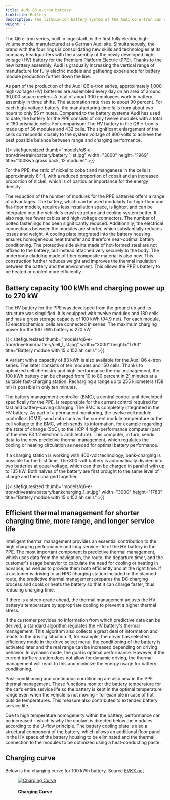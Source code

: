 ```yaml
---
title: Audi Q6 e-tron battery
linktitle: Battery
description: The lithium-ion battery system of the Audi Q6 e-tron can store up 100 kWh of energy and uses 800 volt system.
weight: 7
---
```


The Q6 e-tron series, built in Ingolstadt, is the first fully electric high-volume model manufactured at a German Audi site. Simultaneously, the brand with the four rings is consolidating new skills and technologies at its company headquarters with the assembly of the newly developed high-voltage (HV) battery for the Premium Platform Electric (PPE). Thanks to the new battery assembly, Audi is gradually increasing the vertical range of manufacture for fully electric models and gathering experience for battery module production further down the line.

As part of the production of the Audi Q6 e-tron series, approximately 1,000 high-voltage (HV) batteries are assembled every day on an area of around 30,000 square meters. A total of about 300 employees work in battery assembly in three shifts. The automation rate rises to about 90 percent. For each high-voltage battery, the manufacturing time falls from about two hours to only 55 minutes. Compared to the battery systems Audi has used to date, the battery for the PPE consists of only twelve modules with a total of 180 prismatic cells. For comparison: The HV battery in the Q8 e-tron is made up of 36 modules and 432 cells. The significant enlargement of the cells corresponds closely to the system voltage of 800 volts to achieve the best possible balance between range and charging performance.

{{< sitefiguresized thumb="models/q6-e-tron/drivetrain/battery/battery_1_st.jpg" width="3000" height="1969" title="100Kwh gross pack, 12 modules" >}}

For the PPE, the ratio of nickel to cobalt and manganese in the cells is approximately 8:1:1, with a reduced proportion of cobalt and an increased proportion of nickel, which is of particular importance for the energy density.

The reduction of the number of modules for the PPE batteries offers a range of advantages. The battery, which can be used modularly for high-floor and flat-floor models, requires less installation space, is lighter, and can be integrated into the vehicle's crash structure and cooling system better. It also requires fewer cables and high-voltage connectors. The number of bolted fastenings has been significantly reduced. Additionally, the electrical connections between the modules are shorter, which substantially reduces losses and weight. A cooling plate integrated into the battery housing ensures homogeneous heat transfer and therefore near-optimal battery conditioning. The protective side skirts made of hot-formed steel are not affixed to the battery, but instead attached very securely to the body. The underbody cladding made of fiber composite material is also new. This construction further reduces weight and improves the thermal insulation between the battery and the environment. This allows the PPE's battery to be heated or cooled more efficiently.

## Battery capacity 100 kWh and charging power up to 270 kW

The HV battery for the PPE was developed from the ground up and its structure was simplified. It is equipped with twelve modules and 180 cells and has a gross storage capacity of 100 kWh (94.9 net). For each module, 15 electrochemical cells are connected in series. The maximum charging power for the 100 kWh battery is 270 kW. 

{{< sitefiguresized thumb="models/q6-e-tron/drivetrain/battery/cell_1_st.jpg" width="3000" height="1783" title="Battery module with 15 x 152 ah cells" >}}

A variant with a capacity of 83 kWh is also available for the Audi Q6 e-tron series. The latter consists of ten modules and 150 cells. Thanks to optimized cell chemistry and high-performance thermal management, the 100 kWh battery can be charged from 10 to 80 percent in 21 minutes at a suitable fast-charging station. Recharging a range up to 255 kilometers (158 mi) is possible in only ten minutes.

The battery management controller (BMC), a central control unit developed specifically for the PPE, is responsible for the current control required for fast and battery-saving charging. The BMC is completely integrated in the HV battery. As part of a permanent monitoring, the twelve cell module controllers (CMS) send data such as the current module temperature or the cell voltage to the BMC, which sends its information, for example regarding the state of change (SoC), to the HCP 4 high-performance computer (part of the new E3 1.2 electronic architecture). This computer, in turn, sends data to the new predictive thermal management, which regulates the cooling or heating circulation as needed for optimal battery performance.

If a charging station is working with 400-volt technology, bank-charging is possible for the first time. The 800-volt battery is automatically divided into two batteries at equal voltage, which can then be charged in parallel with up to 135 kW. Both halves of the battery are first brought to the same level of charge and then charged together.

{{< sitefiguresized thumb="models/q6-e-tron/drivetrain/battery/bankcharging_1_st.jpg" width="3000" height="1783" title="Battery module with 15 x 152 ah cells" >}}


## Efficient thermal management for shorter charging time, more range, and longer service life

Intelligent thermal management provides an essential contribution to the high charging performance and long service life of the HV battery in the PPE. The most important component is predictive thermal management, which uses data from the navigation, the route, the departure timer, and the customer's usage behavior to calculate the need for cooling or heating in advance, as well as to provide them both efficiently and at the right time. If a customer is driving to an HPC charging station included in the planned route, the predictive thermal management prepares the DC charging process and cools or heats the battery so that it can charge faster, thus reducing charging time.

If there is a steep grade ahead, the thermal management adjusts the HV battery’s temperature by appropriate cooling to prevent a higher thermal stress.

If the customer provides no information from which predictive data can be derived, a standard algorithm regulates the HV battery's thermal management. This algorithm also collects a great deal of information and reacts to the driving situation. If, for example, the driver has selected efficiency mode in the drive select menu, the conditioning of the battery is activated later and the real range can be increased depending on driving behavior. In dynamic mode, the goal is optimal performance. However, if the current traffic situation does not allow for dynamic driving, the thermal management will react to this and minimize the energy usage for battery conditioning.

Post-conditioning and continuous conditioning are also new in the PPE thermal management. These functions monitor the battery temperature for the car’s entire service life so the battery is kept in the optimal temperature range even when the vehicle is not moving – for example in case of hot outside temperatures. This measure also contributes to extended battery service life.

Due to high temperature homogeneity within the battery, performance can be increased - which is why the coolant is directed below the modules according to the U-flow principle. The battery cooling plate is also a structural component of the battery, which allows an additional floor panel in the HV space of the battery housing to be eliminated and the thermal connection to the modules to be optimized using a heat-conducting paste.




## Charging curve

Below is the charging curve for 100 kWh battery. Source [EVKX.net](https://evkx.net/models/audi/q6_e-tron/q6_e-tron_quattro/chargingcurve/) 


<figure>
    <a href="https://evkx.net/images/models/audi/q6_e-tron/q6_e-tron_quattro/chargingcurve.svg">
        <img src="https://evkx.net/images/models/audi/q6_e-tron/q6_e-tron_quattro/chargingcurve.svg"" class="img-fluid" alt="Charging Curve" title="Charging Curve">
    </a>
    <figcaption><h4>Charging Curve</h4></figcaption>
</figure>

